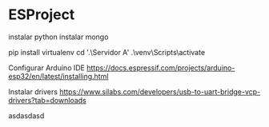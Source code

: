 # ESProject
instalar python
instalar mongo

pip install virtualenv
cd '.\Servidor A\'
.\venv\Scripts\activate

Configurar Arduino IDE
https://docs.espressif.com/projects/arduino-esp32/en/latest/installing.html

Instalar drivers
https://www.silabs.com/developers/usb-to-uart-bridge-vcp-drivers?tab=downloads


asdasdasd
